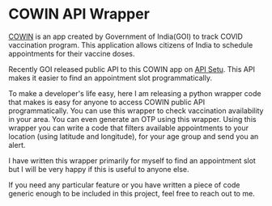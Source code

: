 # COWIN API Wrapper

[COWIN](https://www.cowin.gov.in) is an app created by Government of India(GOI) to track COVID vaccination program. This application allows citizens of India to schedule appointments for their vaccine doses.

Recently GOI released public API to this COWIN app on [API Setu](https://apisetu.gov.in/public/api/cowin#/Appointment%20Availability%20APIs/calendarByDistrict). This API makes it easier to find an appointment slot programmatically.

To make a developer's life easy, here I am releasing a python wrapper code that makes is easy for anyone to access COWIN public API programmatically. You can use this wrapper to check vaccination availability in your area. You can even generate an OTP using this wrapper. Using this wrapper you can write a code that filters available appointments to your location (using latitude and longitude), for your age group and send you an alert. 

I have written this wrapper primarily for myself to find an appointment slot but I will be very happy if this is useful to anyone else.

If you need any particular feature or you have written a piece of code generic enough to be included in this project, feel free to reach out to me.

